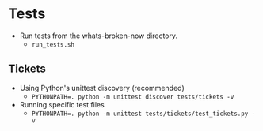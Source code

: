 # Tests

- Run tests from the whats-broken-now directory.
  - `run_tests.sh`

## Tickets

- Using Python's unittest discovery (recommended)
  - `PYTHONPATH=. python -m unittest discover tests/tickets -v`
- Running specific test files
  - `PYTHONPATH=. python -m unittest tests/tickets/test_tickets.py -v`